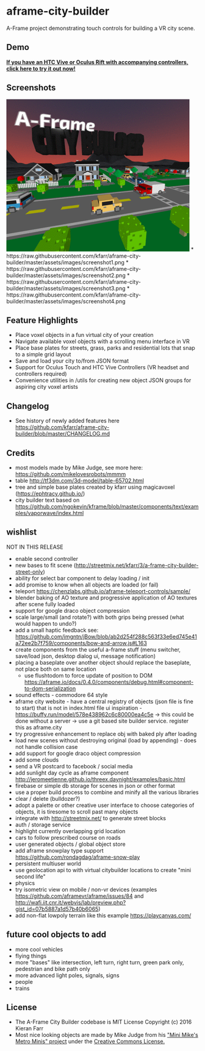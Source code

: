 # aframe-city-builder
A-Frame project demonstrating touch controls for building a VR city scene.

## Demo
<strong><a href="https://kfarr.github.io/aframe-city-builder">If you have an HTC Vive or Oculus Rift with accompanying controllers, click here to try it out now!</a></strong>

## Screenshots
<img src="./assets/images/screenshots.gif" />
* https://raw.githubusercontent.com/kfarr/aframe-city-builder/master/assets/images/screenshot1.png
* https://raw.githubusercontent.com/kfarr/aframe-city-builder/master/assets/images/screenshot2.png
* https://raw.githubusercontent.com/kfarr/aframe-city-builder/master/assets/images/screenshot3.png
* https://raw.githubusercontent.com/kfarr/aframe-city-builder/master/assets/images/screenshot4.png

## Feature Highlights
- Place voxel objects in a fun virtual city of your creation
- Navigate available voxel objects with a scrolling menu interface in VR
- Place base plates for streets, grass, parks and residential lots that snap to a simple grid layout
- Save and load your city to/from JSON format
- Support for Oculus Touch and HTC Vive Controllers (VR headset and controllers required)
- Convenience utilities in /utils for creating new object JSON groups for aspiring city voxel artists

## Changelog
- See history of newly added features here https://github.com/kfarr/aframe-city-builder/blob/master/CHANGELOG.md

## Credits
* most models made by Mike Judge, see more here: https://github.com/mikelovesrobots/mmmm
* table http://tf3dm.com/3d-model/table-65702.html
* tree and simple base plates created by kfarr using magicavoxel (https://ephtracy.github.io/)
* city builder text based on https://github.com/ngokevin/kframe/blob/master/components/text/examples/vaporwave/index.html

## wishlist
NOT IN THIS RELEASE
- enable second controller
- new bases to fit scene (http://streetmix.net/kfarr/3/a-frame-city-builder-street-only)
- ability for select bar component to delay loading / init
- add promise to know when all objects are loaded (or fail)
- teleport https://chenzlabs.github.io/aframe-teleport-controls/sample/
- blender baking of AO texture and progressive application of AO textures after scene fully loaded
- support for google draco object compression
- scale large/small (and rotate?) with both grips being pressed (what would happen to undo?)
- add a small haptic feedback see: https://github.com/imgntn/jBow/blob/ab2d254f288c563f33e6ed745e41a72ee2b7f759/components/bow-and-arrow.js#L163
- create components from the useful a-frame stuff (menu switcher, save/load json, desktop dialog ui, message notification)
- placing a baseplate over another object should replace the baseplate, not place both on same location
  - use flushtodom to force update of position to DOM https://aframe.io/docs/0.4.0/components/debug.html#component-to-dom-serialization
- sound effects - commodore 64 style
- aframe city website - have a central registry of objects (json file is fine to start) that is not in index.html file ui inspiration - https://buffy.run/model/578e438962c6c80000ea4c5e -> this could be done without a server -> use a git based site builder service. register this as aframe.city
- try progressive enhancement to replace obj with baked ply after loading
- load new scenes without destroying original (load by appending) - does not handle collision case
- add support for google draco object compression
- add some clouds
- send a VR postcard to facebook / social media
- add sunlight day cycle as aframe component http://jeromeetienne.github.io/threex.daynight/examples/basic.html
- firebase or simple db storage for scenes in json or other format
- use a proper build process to combine and minify all the various libraries
- clear / delete (bulldozer?)
- adopt a palette or other creative user interface to choose categories of objects, it is tiresome to scroll past many objects
- integrate with http://streetmix.net/ to generate street blocks
- auth / storage service
- highlight currently overlapping grid location
- cars to follow prescribed course on roads
- user generated objects / global object store
- add aframe snowplay type support https://github.com/rondagdag/aframe-snow-play
- persistent multiuser world
- use geolocation api to with virtual citybuilder locations to create "mini second life"
- physics
- try isometric view on mobile / non-vr devices (examples https://github.com/aframevr/aframe/issues/84 and http://wafi.iit.cnr.it/webvis/lab/preview.php?gist_id=07b5887a1d57b40b6065)
- add non-flat lowpoly terrain like this example https://playcanvas.com/



## future cool objects to add
* more cool vehicles
* flying things
* more "bases" like intersection, left turn, right turn, green park only, pedestrian and bike path only
* more advanced light poles, signals, signs
* people
* trains

## License
* The A-Frame City Builder codebase is MIT License Copyright (c) 2016 Kieran Farr
* Most nice looking objects are made by Mike Judge from his <a href="https://github.com/mikelovesrobots/mmmm">"Mini Mike's Metro Minis" project</a> under the <a href="https://github.com/mikelovesrobots/mmmm/blob/master/LICENSE">Creative Commons License.</a>

